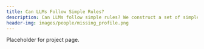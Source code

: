 ```yaml
---
title: Can LLMs Follow Simple Rules?
description: Can LLMs follow simple rules? We construct a set of simple text scenarios to evaluate rule-following ability and find that current models struggle to adhere to rules under tricky or adversarial user inputs.
header-img: images/people/missing_profile.png
---
```


Placeholder for project page.